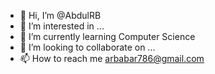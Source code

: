 - 👋 Hi, I’m @AbdulRB
- 👀 I’m interested in ...
- 🌱 I’m currently learning Computer Science
- 💞️ I’m looking to collaborate on ...
- 📫 How to reach me arbabar786@gmail.com

<!---
AbdulRB/AbdulRB is a ✨ special ✨ repository because its `README.md` (this file) appears on your GitHub profile.
You can click the Preview link to take a look at your changes.
--->
